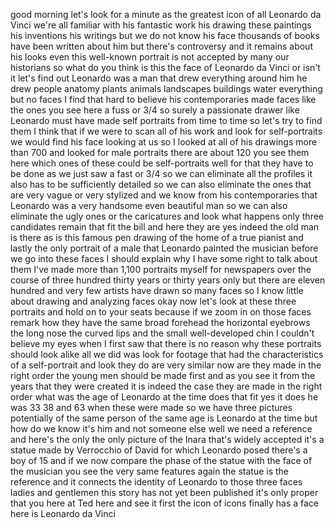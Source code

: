 
good morning let&#39;s look for a minute as
the greatest icon of all Leonardo da
Vinci we&#39;re all familiar with his
fantastic work his drawing these
paintings his inventions his writings
but we do not know his face thousands of
books have been written about him but
there&#39;s controversy and it remains about
his looks even this well-known portrait
is not accepted by many our historians
so what do you think is this the face of
Leonardo da Vinci or isn&#39;t it let&#39;s find
out Leonardo was a man that drew
everything around him he drew people
anatomy plants animals landscapes
buildings water everything but no faces
I find that hard to believe
his contemporaries made faces like the
ones you see here a fuss or 3/4 so
surely a passionate drawer like Leonardo
must have made self portraits from time
to time
so let&#39;s try to find them I think that
if we were to scan all of his work and
look for self-portraits we would find
his face looking at us so I looked at
all of his drawings more than 700 and
looked for male portraits there are
about 120 you see them here which ones
of these could be self-portraits well
for that they have to be done as we just
saw a fast or 3/4 so we can eliminate
all the profiles it also has to be
sufficiently detailed so we can also
eliminate the ones that are very vague
or very stylized and we know from his
contemporaries that Leonardo was a very
handsome even beautiful man so we can
also eliminate the ugly ones or the
caricatures and look what happens only
three candidates remain that fit the
bill and here they are yes indeed the
old man is there as is this famous pen
drawing of the home of a true pianist
and lastly the only portrait of a male
that Leonardo painted the musician
before we go into these faces
I should explain why I have some right
to talk about them I&#39;ve made more than
1,100 portraits myself for newspapers
over the course of three hundred thirty
years or thirty years only but there are
eleven hundred and very few artists have
drawn so many faces so I know little
about drawing and analyzing faces okay
now let&#39;s look at these three portraits
and hold on to your seats because if we
zoom in on those faces remark how they
have the same broad forehead the
horizontal eyebrows the long nose the
curved lips and the small well-developed
chin I couldn&#39;t believe my eyes when I
first saw that there is no reason why
these portraits should look alike all we
did was look for footage that had the
characteristics of a self-portrait and
look they do are very similar now are
they made in the right order the young
men should be made first and as you see
it from the years that they were created
it is indeed the case they are made in
the right order what was the age of
Leonardo at the time does that fit yes
it does he was 33 38 and 63 when these
were made so we have three pictures
potentially of the same person of the
same age is Leonardo at the time but how
do we know it&#39;s him and not someone else
well we need a reference and here&#39;s the
only the only picture of the Inara
that&#39;s widely accepted it&#39;s a statue
made by Verrocchio of David for which
Leonardo posed there&#39;s a boy of 15 and
if we now compare the phase of the
statue with the face of the musician you
see the very same features again the
statue is the reference and it connects
the identity of Leonardo to those three
faces ladies and gentlemen this story
has not yet been published it&#39;s only
proper that you here at Ted here and see
it first the icon of icons finally has a
face here is Leonardo da Vinci

